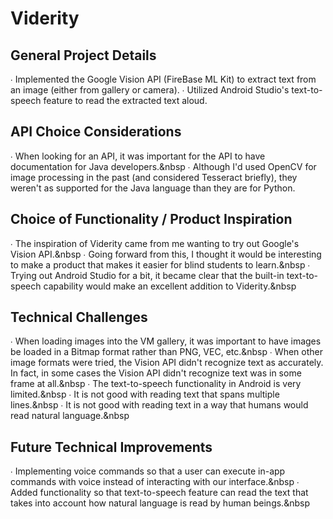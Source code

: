 # Viderity
## General Project Details
∙ Implemented the Google Vision API (FireBase ML Kit) to extract text from an image (either from gallery or camera).
∙ Utilized Android Studio's text-to-speech feature to read the extracted text aloud.
## API Choice Considerations
∙ When looking for an API, it was important for the API to have documentation for Java developers.&nbsp 
∙ Although I'd used OpenCV for image processing in the past (and considered Tesseract briefly), they weren't as supported for the Java language than they are for Python.
## Choice of Functionality / Product Inspiration
∙ The inspiration of Viderity came from me wanting to try out Google's Vision API.&nbsp
∙ Going forward from this, I thought it would be interesting to make a product that makes it easier for blind students to learn.&nbsp
∙ Trying out Android Studio for a bit, it became clear that the built-in text-to-speech capability would make an excellent addition to Viderity.&nbsp
## Technical Challenges
∙ When loading images into the VM gallery, it was important to have images be loaded in a Bitmap format rather than PNG, VEC, etc.&nbsp
∙ When other image formats were tried, the Vision API didn't recognize text as accurately. In fact, in some cases the Vision API didn't recognize text was in some frame at all.&nbsp
∙ The text-to-speech functionality in Android is very limited.&nbsp
  ∙ It is not good with reading text that spans multiple lines.&nbsp
  ∙ It is not good with reading text in a way that humans would read natural language.&nbsp
## Future Technical Improvements
∙ Implementing voice commands so that a user can execute in-app commands with voice instead of interacting with our interface.&nbsp 
∙ Added functionality so that text-to-speech feature can read the text that takes into account how natural language is read by human beings.&nbsp
